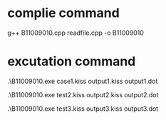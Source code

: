 # complie command

g++ B11009010.cpp readfile.cpp -o B11009010

# excutation command

.\B11009010.exe case1.kiss output1.kiss output1.dot

.\B11009010.exe test2.kiss output2.kiss output2.dot

.\B11009010.exe test3.kiss output3.kiss output3.dot
